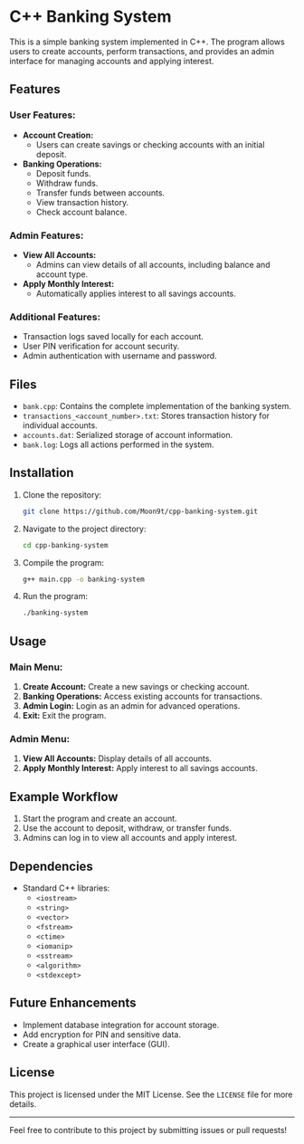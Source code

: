 # C++ Banking System

This is a simple banking system implemented in C++. The program allows users to create accounts, perform transactions, and provides an admin interface for managing accounts and applying interest.

## Features

### User Features:
- **Account Creation:**
  - Users can create savings or checking accounts with an initial deposit.
- **Banking Operations:**
  - Deposit funds.
  - Withdraw funds.
  - Transfer funds between accounts.
  - View transaction history.
  - Check account balance.

### Admin Features:
- **View All Accounts:**
  - Admins can view details of all accounts, including balance and account type.
- **Apply Monthly Interest:**
  - Automatically applies interest to all savings accounts.

### Additional Features:
- Transaction logs saved locally for each account.
- User PIN verification for account security.
- Admin authentication with username and password.

## Files
- `bank.cpp`: Contains the complete implementation of the banking system.
- `transactions_<account_number>.txt`: Stores transaction history for individual accounts.
- `accounts.dat`: Serialized storage of account information.
- `bank.log`: Logs all actions performed in the system.

## Installation
1. Clone the repository:
   ```bash
   git clone https://github.com/Moon9t/cpp-banking-system.git
   ```
2. Navigate to the project directory:
   ```bash
   cd cpp-banking-system
   ```
3. Compile the program:
   ```bash
   g++ main.cpp -o banking-system
   ```
4. Run the program:
   ```bash
   ./banking-system
   ```

## Usage
### Main Menu:
1. **Create Account:** Create a new savings or checking account.
2. **Banking Operations:** Access existing accounts for transactions.
3. **Admin Login:** Login as an admin for advanced operations.
4. **Exit:** Exit the program.

### Admin Menu:
1. **View All Accounts:** Display details of all accounts.
2. **Apply Monthly Interest:** Apply interest to all savings accounts.

## Example Workflow
1. Start the program and create an account.
2. Use the account to deposit, withdraw, or transfer funds.
3. Admins can log in to view all accounts and apply interest.

## Dependencies
- Standard C++ libraries:
  - `<iostream>`
  - `<string>`
  - `<vector>`
  - `<fstream>`
  - `<ctime>`
  - `<iomanip>`
  - `<sstream>`
  - `<algorithm>`
  - `<stdexcept>`

## Future Enhancements
- Implement database integration for account storage.
- Add encryption for PIN and sensitive data.
- Create a graphical user interface (GUI).

## License
This project is licensed under the MIT License. See the `LICENSE` file for more details.

---

Feel free to contribute to this project by submitting issues or pull requests!
